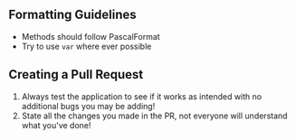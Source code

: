 ## Formatting Guidelines
- Methods should follow PascalFormat
- Try to use `var` where ever possible

## Creating a Pull Request
1. Always test the application to see if it works as intended with no additional bugs you may be adding!
2. State all the changes you made in the PR, not everyone will understand what you've done!
